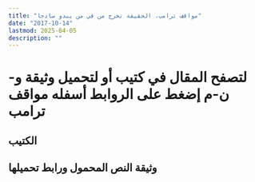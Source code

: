 ```yaml
---
title: "مواقف ترامب، الحقيقة تخرج من في من يبدو ساذجا"
date: "2017-10-14"
lastmod: 2025-04-05
description: ""
---
```

# **لتصفح المقال في كتيب أو لتحميل وثيقة و-ن-م إضغط على الروابط أسفله** **مواقف ترامب**

## الكتيب

## وثيقة النص المحمول ورابط تحميلها

###

